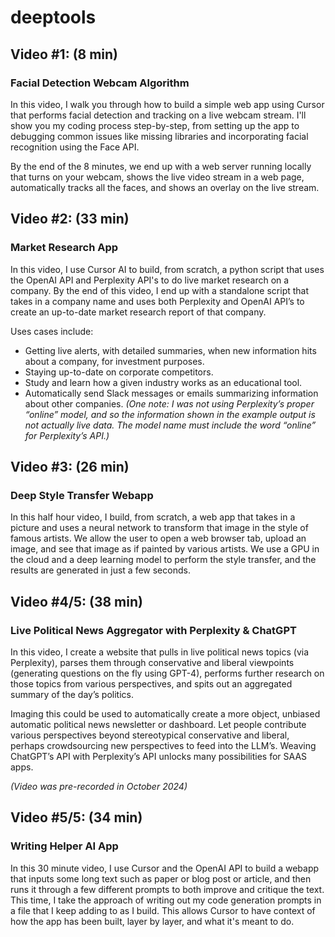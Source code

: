 # deeptools
## Video #1: (8 min)
### Facial Detection Webcam Algorithm
In this video, I walk you through how to build a simple web app using Cursor that performs facial detection and tracking on a live webcam stream. I'll show you my coding process step-by-step, from setting up the app to debugging common issues like missing libraries and incorporating facial recognition using the Face API.

By the end of the 8 minutes, we end up with a web server running locally that turns on your webcam, shows the live video stream in a web page, automatically tracks all the faces, and shows an overlay on the live stream.

## Video #2: (33 min)
### Market Research App
In this video, I use Cursor AI to build, from scratch, a python script that uses the OpenAI API and Perplexity API's to do live market research on a company. By the end of this video, I end up with a standalone script that takes in a company name and uses both Perplexity and OpenAI API’s to create an up-to-date market research report of that company.

Uses cases include:
- Getting live alerts, with detailed summaries, when new information hits about a company, for investment purposes.
- Staying up-to-date on corporate competitors.
- Study and learn how a given industry works as an educational tool.
- Automatically send Slack messages or emails summarizing information about other companies.
_(One note: I was not using Perplexity’s proper “online” model, and so the information shown in the example output is not actually live data. The model name must include the word “online” for Perplexity’s API.)_

## Video #3: (26 min)
### Deep Style Transfer Webapp
In this half hour video, I build, from scratch, a web app that takes in a picture and uses a neural network to transform that image in the style of famous artists. We allow the user to open a web browser tab, upload an image, and see that image as if painted by various artists. We use a GPU in the cloud and a deep learning model to perform the style transfer, and the results are generated in just a few seconds.

## Video #4/5: (38 min)
### Live Political News Aggregator with Perplexity & ChatGPT

In this video, I create a website that pulls in live political news topics (via Perplexity), parses them through conservative and liberal viewpoints (generating questions on the fly using GPT-4), performs further research on those topics from various perspectives, and spits out an aggregated summary of the day’s politics.

Imaging this could be used to automatically create a more object, unbiased automatic political news newsletter or dashboard. Let people contribute various perspectives beyond stereotypical conservative and liberal, perhaps crowdsourcing new perspectives to feed into the LLM’s. Weaving ChatGPT’s API with Perplexity’s API unlocks many possibilities for SAAS apps.

_(Video was pre-recorded in October 2024)_

## Video #5/5: (34 min)
### Writing Helper AI App
In this 30 minute video, I use Cursor and the OpenAI API to build a webapp that inputs some long text such as paper or blog post or article, and then runs it through a few different prompts to both improve and critique the text. This time, I take the approach of writing out my code generation prompts in a file that I keep adding to as I build. This allows Cursor to have context of how the app has been built, layer by layer, and what it's meant to do.
